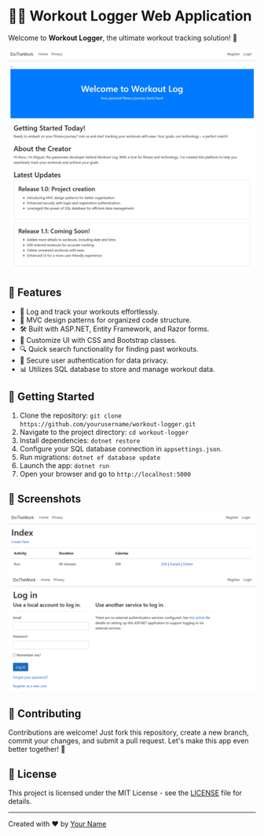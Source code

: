 # 🏋️‍♀️ Workout Logger Web Application

Welcome to **Workout Logger**, the ultimate workout tracking solution! 🚀

![Workout Logger Preview](workout-logger-preview.png)

## 🌟 Features

- 💪 Log and track your workouts effortlessly.
- 🎯 MVC design patterns for organized code structure.
- 🛠️ Built with ASP.NET, Entity Framework, and Razor forms.
- 🎨 Customize UI with CSS and Bootstrap classes.
- 🔍 Quick search functionality for finding past workouts.
- 🔐 Secure user authentication for data privacy.
- 📊 Utilizes SQL database to store and manage workout data.

## 🚀 Getting Started

1. Clone the repository: `git clone https://github.com/yourusername/workout-logger.git`
2. Navigate to the project directory: `cd workout-logger`
3. Install dependencies: `dotnet restore`
4. Configure your SQL database connection in `appsettings.json`.
5. Run migrations: `dotnet ef database update`
6. Launch the app: `dotnet run`
7. Open your browser and go to `http://localhost:5000`

## 📸 Screenshots

![Screenshot 1](screenshots/screenshot1.png)
![Screenshot 2](screenshots/screenshot2.png)

## 🤝 Contributing

Contributions are welcome! Just fork this repository, create a new branch, commit your changes, and submit a pull request. Let's make this app even better together! 🤗

## 📝 License

This project is licensed under the MIT License - see the [LICENSE](LICENSE) file for details.

---

Created with ❤️ by [Your Name](https://github.com/Miguel619)
